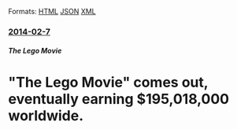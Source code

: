 
Formats: [HTML](/news/2014/02/7/the-lego-movie-comes-out-eventually-earning-195-018-000-worldwide.html)  [JSON](/news/2014/02/7/the-lego-movie-comes-out-eventually-earning-195-018-000-worldwide.json)  [XML](/news/2014/02/7/the-lego-movie-comes-out-eventually-earning-195-018-000-worldwide.xml)  

### [2014-02-7](/news/2014/02/7/index.md)

##### The Lego Movie
# "The Lego Movie" comes out, eventually earning $195,018,000 worldwide.



